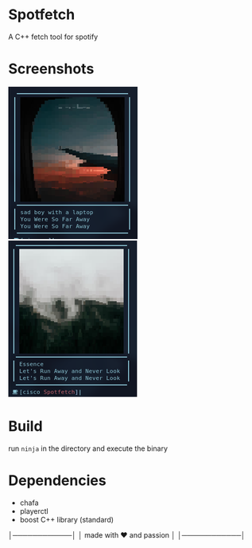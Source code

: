 # Spotfetch
A C++ fetch tool for spotify

# Screenshots
![alt text](https://github.com/xfcisco/spotfetch/blob/main/shots/pic1.png)
![alt text](https://github.com/xfcisco/spotfetch/blob/main/shots/pic2.png)

# Build
run `ninja` in the directory and execute the binary

# Dependencies
 - chafa
 - playerctl
 - boost C++ library (standard)

│────────────│
│  made with ❤️ and passion  │
│────────────│
